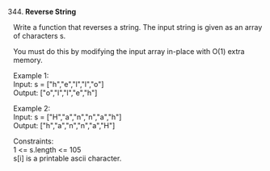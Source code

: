 344. **Reverse String**

Write a function that reverses a string. The input string is given as an array of characters s.<br>

You must do this by modifying the input array in-place with O(1) extra memory.<br>

 

Example 1:<br>
Input: s = ["h","e","l","l","o"]<br>
Output: ["o","l","l","e","h"]<br>

Example 2:<br>
Input: s = ["H","a","n","n","a","h"]<br>
Output: ["h","a","n","n","a","H"]<br>

Constraints:<br>
1 <= s.length <= 105<br>
s[i] is a printable ascii character.
